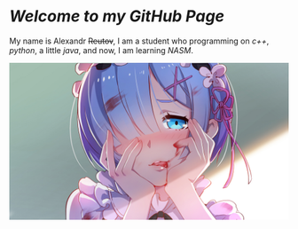 *Welcome to my GitHub Page*
=
My name is Alexandr ~~Reutov~~, I am a student who programming on *c++*, *python*, a little *java*, and now, I am learning *NASM*.

[![](/picture.png)](https://www.pixiv.net/en/artworks/57442373)

